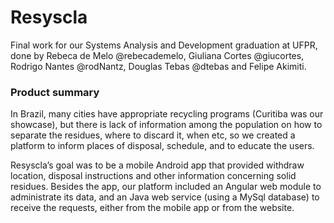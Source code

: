 <h1>Resyscla</h1>

Final work for our Systems Analysis and Development graduation at UFPR, done by Rebeca de Melo @rebecademelo, Giuliana Cortes @giucortes, Rodrigo Nantes @rodNantz, Douglas Tebas @dtebas and Felipe Akimiti.

<h3>Product summary</h3>

In Brazil, many cities have appropriate recycling programs (Curitiba was our showcase), but there is lack of information among the population on how to separate the residues, where to discard it, when etc, so we created a platform to inform places of disposal, schedule, and to educate the users.

Resyscla’s goal was to be a mobile Android app that provided withdraw location, disposal instructions and other information concerning solid residues. Besides the app, our platform included an Angular web module to administrate its data, and an Java web service (using a MySql database) to receive the requests, either from the mobile app or from the website.
